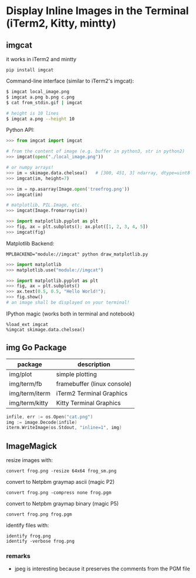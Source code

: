 # Display Inline Images in the Terminal (iTerm2, Kitty, mintty)

## imgcat
it works in iTerm2 and mintty
```
pip install imgcat
```

Command-line interface (similar to iTerm2's imgcat):
``` sh
$ imgcat local_image.png
$ imgcat a.png b.png c.png
$ cat from_stdin.gif | imgcat

# height is 10 lines
$ imgcat a.png --height 10
```

Python API:
``` python
>>> from imgcat import imgcat

# from the content of image (e.g. buffer in python3, str in python2)
>>> imgcat(open("./local_image.png"))

# or numpy arrays!
>>> im = skimage.data.chelsea()   # [300, 451, 3] ndarray, dtype=uint8
>>> imgcat(im, height=7)

>>> im = np.asarray(Image.open('treefrog.png'))
>>> imgcat(im)

# matplotlib, PIL.Image, etc.
>>> imgcat(Image.fromarray(im))

>>> import matplotlib.pyplot as plt
>>> fig, ax = plt.subplots(); ax.plot([1, 2, 3, 4, 5])
>>> imgcat(fig)
```

Matplotlib Backend:
```
MPLBACKEND="module://imgcat" python draw_matplotlib.py
```

``` python
>>> import matplotlib
>>> matplotlib.use("module://imgcat")

>>> import matplotlib.pyplot as plt
>>> fig, ax = plt.subplots()
>>> ax.text(0.5, 0.5, "Hello World!");
>>> fig.show()
# an image shall be displayed on your terminal!
```

IPython magic (works both in terminal and notebook)
```
%load_ext imgcat
%imgcat skimage.data.chelsea()
```

## img Go Package
package        | description
---------------|-------------------------
img/plot       | simple plotting
img/term/fb    | framebuffer (linux console)
img/term/iterm | iTerm2 Terminal Graphics
img/term/kitty | Kitty Terminal Graphics

```go
infile, err := os.Open("cat.png")
img := image.Decode(infile)
iterm.WriteImage(os.Stdout, "inline=1", img)
```

## ImageMagick
resize images with:
```
convert frog.png -resize 64x64 frog_sm.png
```

convert to Netpbm graymap ascii (magic P2)
```
convert frog.png -compress none frog.pgm
```

convert to Netpbm graymap binary (magic P5)
```
convert frog.png frog.pgm
```

identify files with:
```
identify frog.png
identify -verbose frog.png
```

### remarks
- jpeg is interesting because it preserves the comments from the PGM file

